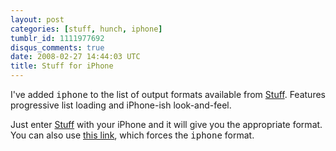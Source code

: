 ```yaml
---
layout: post
categories: [stuff, hunch, iphone]
tumblr_id: 1111977692
disqus_comments: true
date: 2008-02-27 14:44:03 UTC
title: Stuff for iPhone
---
```


<a href="http://hunch.se/stuff/"><img src='/attachments/2008/02/dsc01357-s.jpg' alt='' align="right" class="right" /></a>I've added <tt>iphone</tt> to the list of output formats available from <a href="http://hunch.se/stuff/">Stuff</a>. Features progressive list loading and iPhone-ish look-and-feel.

Just enter <a href="http://hunch.se/stuff/">Stuff</a> with your iPhone and it will give you the appropriate format. You can also use <a href="http://hunch.se/stuff/?format=iphone">this link</a>, which forces the <tt>iphone</tt> format.
